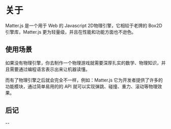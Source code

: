 # 关于

Matter.js 是一个用于 Web 的 Javascript 2D物理引擎，它相较于老牌的 Box2D 引擎库，Matter.js 更为轻量级，并且在性能和功能方面也不逊色。

## 使用场景

如果没有物理引擎，你去制作一个物理游戏就需要深厚扎实的数学、物理知识，并且需要通过编程语言表示出来让机器读懂。

而有了物理引擎之后就会完全不一样，例如：Matter.js 它为开发者提供了许多的功能模块，通过简单易用的的 API 就可以实现弹跳、碰撞、重力、滚动等物理效果。

## 后记

--